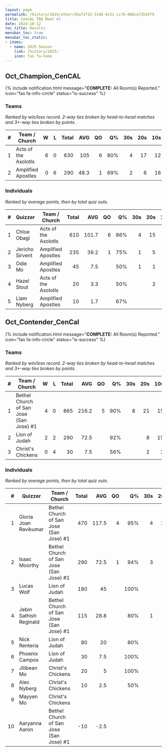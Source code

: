 ```yaml
---
layout: page
permalink: /history/2025/other/56a72f32-314b-4c51-cc76-08dce73545f9
title: CenCAL TBQ Meet #1
date: 2024-10-12
toc_title: Results
menubar_toc: true
menubar_toc_static:
- items:
  - name: 2025 Season
    link: /history/2025/
    icon: fas fa-home
---
```



## Oct_Champion_CenCAL

{% include notification.html
   message="<b>COMPLETE:</b> All Room(s) Reported."
   icon="fas fa-info-circle"
   status="is-success" %}


### Teams

*Ranked by win/loss record. 2-way ties broken by head-to-head matches and 3+-way ties broken by points.*

| # | Team / Church | W | L | Total | AVG | QO | Q% | 30s | 20s | 10s |
|--:|---|--:|--:|--:|--:|--:|--:|--:|--:|--:|
| 1 | Acts of the Axolotls | 6 | 0 | 630 | 105 | 6 | 80% | 4 | 17 | 12 |
| 2 | Amplified Apostles | 0 | 6 | 290 | 48.3 | 1 | 69% | 2 | 6 | 16 |

### Individuals

*Ranked by average points, then by total quiz outs.*

| # | Quizzer | Team / Church | Total | AVG | QO | Q% | 30s | 20s | 10s |
|--:|---|---|--:|--:|--:|--:|--:|--:|--:|
| 1 | Chloe Obagi | Acts of the Axolotls | 610 | 101.7 | 6 | 86% | 4 | 15 | 11 |
| 2 | Jericho Sirvent | Amplified Apostles | 235 | 39.2 | 1 | 75% | 1 | 5 | 12 |
| 3 | Odie Mo | Amplified Apostles | 45 | 7.5 |  | 50% | 1 | 1 | 2 |
| 4 | Hazel Stout | Acts of the Axolotls | 20 | 3.3 |  | 50% |  | 2 | 1 |
| 5 | Liam Nyberg | Amplified Apostles | 10 | 1.7 |  | 67% |  |  | 2 |

## Oct_Contender_CenCal

{% include notification.html
   message="<b>COMPLETE:</b> All Room(s) Reported."
   icon="fas fa-info-circle"
   status="is-success" %}


### Teams

*Ranked by win/loss record. 2-way ties broken by head-to-head matches and 3+-way ties broken by points.*

| # | Team / Church | W | L | Total | AVG | QO | Q% | 30s | 20s | 10s |
|--:|---|--:|--:|--:|--:|--:|--:|--:|--:|--:|
| 1 | Bethel Church of San Jose (San Jose) #1 | 4 | 0 | 865 | 216.2 | 5 | 90% | 8 | 21 | 15 |
| 2 | Lion of Judah | 2 | 2 | 290 | 72.5 |  | 92% |  | 8 | 15 |
| 3 | Christ's Chickens | 0 | 4 | 30 | 7.5 |  | 56% |  | 2 | 3 |

### Individuals

*Ranked by average points, then by total quiz outs.*

| # | Quizzer | Team / Church | Total | AVG | QO | Q% | 30s | 20s | 10s |
|--:|---|---|--:|--:|--:|--:|--:|--:|--:|
| 1 | Gloria Joan Ravikumar | Bethel Church of San Jose (San Jose) #1 | 470 | 117.5 | 4 | 95% | 4 | 12 | 4 |
| 2 | Isaac Moorthy | Bethel Church of San Jose (San Jose) #1 | 290 | 72.5 | 1 | 94% | 3 | 6 | 7 |
| 3 | Lucas Wolf | Lion of Judah | 180 | 45 |  | 100% |  | 6 | 6 |
| 4 | Jebin Sathish Reginald | Bethel Church of San Jose (San Jose) #1 | 115 | 28.8 |  | 80% | 1 | 3 | 4 |
| 5 | Nick Renteria | Lion of Judah | 80 | 20 |  | 80% |  | 2 | 6 |
| 6 | Phoenix Campos | Lion of Judah | 30 | 7.5 |  | 100% |  |  | 3 |
| 7 | Jilibean Mo | Christ's Chickens | 20 | 5 |  | 100% |  | 1 |  |
| 8 | Alec Nyberg | Christ's Chickens | 10 | 2.5 |  | 50% |  | 1 | 3 |
| 9 | Mayyen Mo | Christ's Chickens |  |  |  |  |  |  |  |
| 10 | Aaryanna Aaron | Bethel Church of San Jose (San Jose) #1 | -10 | -2.5 |  |  |  |  |  |


